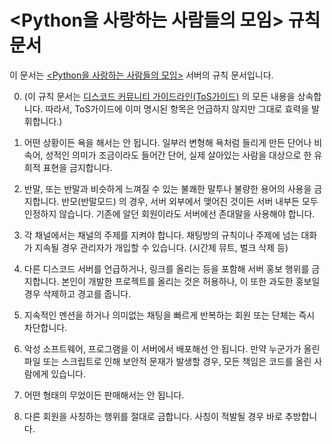 # <Python을 사랑하는 사람들의 모임> 규칙 문서
이 문서는 [<Python을 사랑하는 사람들의 모임>](https://discord.gg/dW34sNHV3H) 서버의 규칙 문서입니다.

0. (이 규칙 문서는 [디스코드 커뮤니티 가이드라인(ToS가이드)](https://discord.com/guidelines) 의 모든 내용을 상속합니다.
따라서, ToS가이드에 이미 명시된 항목은 언급하지 않지만 그대로 효력을 발휘합니다.)

1. 어떤 상황이든 욕을 해서는 안 됩니다.
일부러 변형해 욕처럼 들리게 만든 단어나 비속어, 성적인 의미가 조금이라도 들어간 단어, 실제 살아있는 사람을 대상으로 한 유희적 표현을 금지합니다.

2. 반말, 또는 반말과 비슷하게 느껴질 수 있는 불쾌한 말투나 불량한 용어의 사용을 금지합니다.
반모(반말모드) 의 경우, 서버 외부에서 맺어진 것이든 서버 내부든 모두 인정하지 않습니다.
기존에 알던 회원이라도 서버에선 존대말을 사용해야 합니다.

3. 각 채널에서는 채널의 주제를 지켜야 합니다.
채팅방의 규칙이나 주제에 넘는 대화가 지속될 경우 관리자가 개입할 수 있습니다. (시간제 뮤트, 벌크 삭제 등)

4. 다른 디스코드 서버를 언급하거나, 링크를 올리는 등을 포함해 서버 홍보 행위를 금지합니다.
본인이 개발한 프로젝트를 올리는 것은 허용하나, 이 또한 과도한 홍보일 경우 삭제하고 경고를 줍니다.

5. 지속적인 멘션을 하거나 의미없는 채팅을 빠르게 반복하는 회원 또는 단체는 즉시 차단합니다.

6. 악성 소프트웨어, 프로그램을 이 서버에서 배포해선 안 됩니다.
만약 누군가가 올린 파일 또는 스크립트로 인해 보안적 문재가 발생할 경우, 모든 책임은 코드를 올린 사람에게 있습니다.

7. 어떤 형태의 무었이든 판매해서는 안 됩니다.

8. 다른 회원을 사칭하는 행위를 절대로 금합니다.
사칭이 적발될 경우 바로 추방합니다.
